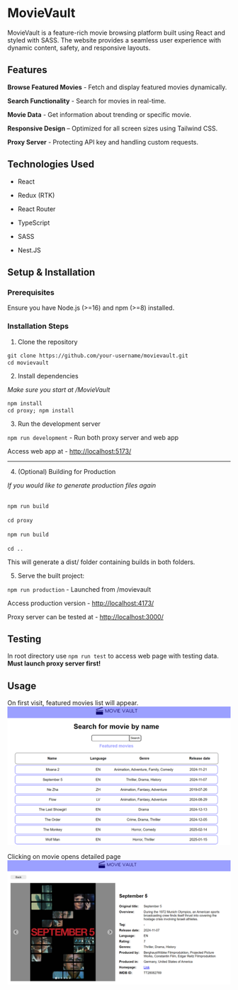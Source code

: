 # MovieVault

MovieVault is a feature-rich movie browsing platform built using React and styled with SASS. The website provides a seamless user experience with dynamic content, safety, and responsive layouts.

## Features

**Browse Featured Movies** - Fetch and display featured movies dynamically.

**Search Functionality** - Search for movies in real-time.

**Movie Data** - Get information about trending or specific movie.

**Responsive Design** – Optimized for all screen sizes using Tailwind CSS.

**Proxy Server** - Protecting API key and handling custom requests.


## Technologies Used

- React

- Redux (RTK)

- React Router

- TypeScript

- SASS

- Nest.JS

## Setup & Installation

### Prerequisites

Ensure you have Node.js (>=16) and npm (>=8) installed.

### Installation Steps

1. Clone the repository
  ```
  git clone https://github.com/your-username/movievault.git
  cd movievault
  ```

2. Install dependencies

*Make sure you start at /MovieVault*
```
npm install
cd proxy; npm install
```

3. Run the development server

`npm run development` - Run both proxy server and web app

Access web app at - [http://localhost:5173/](http://localhost:5173/)

---

4. (Optional) Building for Production

*If you would like to generate production files again*

```

npm run build

cd proxy

npm run build

cd ..

```

This will generate a dist/ folder containing builds in both folders.

5. Serve the built project:

`npm run production` - Launched from /movievault

Access production version - [http://localhost:4173/](http://localhost:4173/)

Proxy server can be tested at - [http://localhost:3000/](http://localhost:3000/)

## Testing

In root directory use `npm run test` to access web page with testing data. **Must launch proxy server first!**

## Usage

On first visit, featured movies list will appear. 
![Featured movies](image.png)

Clicking on movie opens detailed page
![Detailed page](image-1.png)
